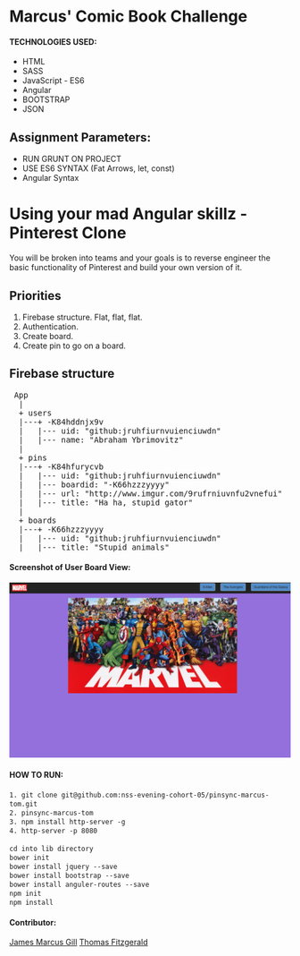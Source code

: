 # Marcus' Comic Book Challenge

#### TECHNOLOGIES USED:
- HTML
- SASS
- JavaScript - ES6
- Angular
- BOOTSTRAP
- JSON

## Assignment Parameters:
* RUN GRUNT ON PROJECT
* USE ES6 SYNTAX (Fat Arrows, let, const)
* Angular Syntax

# Using your mad Angular skillz - Pinterest Clone

You will be broken into teams and your goals is to reverse engineer the basic functionality of Pinterest and build your own version of it.

## Priorities

1. Firebase structure. Flat, flat, flat.
2. Authentication.
3. Create board.
4. Create pin to go on a board.

## Firebase structure

<pre>
 App
  |
  + users
  |---+ -K84hddnjx9v
  |   |--- uid: "github:jruhfiurnvuienciuwdn"
  |   |--- name: "Abraham Ybrimovitz"
  |
  + pins
  |---+ -K84hfurycvb
  |   |--- uid: "github:jruhfiurnvuienciuwdn"
  |   |--- boardid: "-K66hzzzyyyy"
  |   |--- url: "http://www.imgur.com/9rufrniuvnfu2vnefui"
  |   |--- title: "Ha ha, stupid gator"
  |
  + boards
  |---+ -K66hzzzyyyy
  |   |--- uid: "github:jruhfiurnvuienciuwdn"
  |   |--- title: "Stupid animals"
</pre>


#### Screenshot of User Board View:
![Splashpage](https://raw.githubusercontent.com/nss-evening-cohort-05/modernjs-mastery-exercise-jmarcusgill/challenge/images/screenshots/page_load.png)




#### HOW TO RUN:
```
1. git clone git@github.com:nss-evening-cohort-05/pinsync-marcus-tom.git
2. pinsync-marcus-tom
3. npm install http-server -g
4. http-server -p 8080

cd into lib directory
bower init
bower install jquery --save
bower install bootstrap --save
bower install anguler-routes --save
npm init
npm install

```

#### Contributor:
[James Marcus Gill](https://github.com/jmarcusgill)
[Thomas Fitzgerald](https://github.com/basictom)
